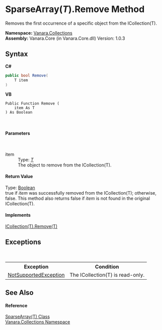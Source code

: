 # SparseArray(*T*).Remove Method 
 

Removes the first occurrence of a specific object from the ICollection(T).

**Namespace:**&nbsp;<a href="062563b8-e616-d697-89ef-6de2b291d4a0">Vanara.Collections</a><br />**Assembly:**&nbsp;Vanara.Core (in Vanara.Core.dll) Version: 1.0.3

## Syntax

**C#**<br />
``` C#
public bool Remove(
	T item
)
```

**VB**<br />
``` VB
Public Function Remove ( 
	item As T
) As Boolean
```

<br />

#### Parameters
&nbsp;<dl><dt>item</dt><dd>Type: <a href="00772d11-158d-1b2b-c0bd-e43affcf4895">*T*</a><br />The object to remove from the ICollection(T).</dd></dl>

#### Return Value
Type: <a href="http://msdn2.microsoft.com/en-us/library/a28wyd50" target="_blank">Boolean</a><br />true if *item* was successfully removed from the ICollection(T); otherwise, false. This method also returns false if *item* is not found in the original ICollection(T).

#### Implements
<a href="http://msdn2.microsoft.com/en-us/library/bye7h94w" target="_blank">ICollection(T).Remove(T)</a><br />

## Exceptions
&nbsp;<table><tr><th>Exception</th><th>Condition</th></tr><tr><td><a href="http://msdn2.microsoft.com/en-us/library/8a7a4e64" target="_blank">NotSupportedException</a></td><td>The ICollection(T) is read-only.</td></tr></table>

## See Also


#### Reference
<a href="00772d11-158d-1b2b-c0bd-e43affcf4895">SparseArray(T) Class</a><br /><a href="062563b8-e616-d697-89ef-6de2b291d4a0">Vanara.Collections Namespace</a><br />